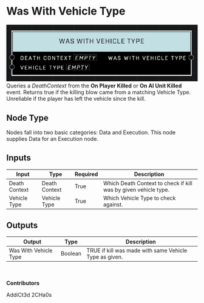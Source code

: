 # Was With Vehicle Type
![alt text](../../../.gitbook/assets/was-with-vehicle-type.png)
Queries a *DeathContext* from the **On Player Killed** or **On AI Unit Killed** event. Returns true if the killing blow came from a matching Vehicle Type. Unreliable if the player has left the vehicle since the kill.

## Node Type
Nodes fall into two basic categories: Data and Execution. This node supplies Data for an Execution node.

## Inputs
| Input            | Type             | Required | Description												    |
|------------------|------------------|----------|--------------------------------------------------------------|
| Death Context | Death Context | True | Which Death Context to check if kill was by given vehicle type. |
| Vehicle Type | Vehicle Type | True | Which Vehicle Type to check against. |

## Outputs
| Output           | Type             | Description												     |
|------------------|------------------|--------------------------------------------------------------|
| Was With Vehicle Type | Boolean | TRUE if kill was made with same Vehicle Type as given. |

\
\
**Contributors**

AddiCt3d 2CHa0s
